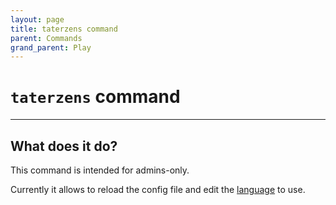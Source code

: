 ```yaml
---
layout: page
title: taterzens command
parent: Commands
grand_parent: Play
---
```


# `taterzens` command

---

## What does it do?

This command is intended for admins-only.

Currently it allows to reload the config file and edit
the [language](../../config.md) to use.
